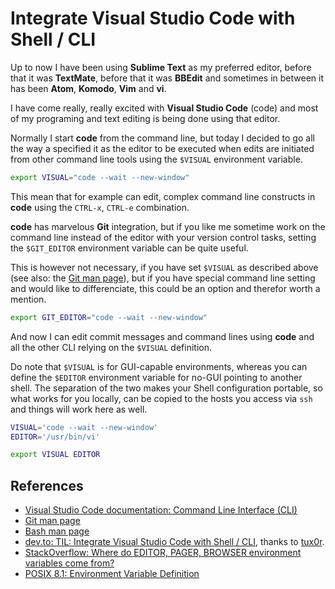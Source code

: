 # Integrate Visual Studio Code with Shell / CLI

Up to now I have been using **Sublime Text** as my preferred editor, before that it was **TextMate**, before that it was **BBEdit** and sometimes in between it has been **Atom**, **Komodo**, **Vim** and **vi**.

I have come really, really excited with **Visual Studio Code** (code) and most of my programing and text editing is being done using that editor.

Normally I start **code** from the command line, but today I decided to go all the way a specified
it as the editor to be executed when edits are initiated from other command line tools using the
`$VISUAL` environment variable.

```bash
export VISUAL="code --wait --new-window"
```

This mean that for example can edit, complex command line constructs in **code** using the `CTRL-x`,
`CTRL-e` combination.

**code** has marvelous **Git** integration, but if you like me sometime work on the command line instead of the editor with your version control tasks, setting the `$GIT_EDITOR` environment variable can be quite useful.

This is however not necessary, if you have set `$VISUAL` as described above (see also: the [Git man page][git man page]), but if you have special command line setting and would like to differenciate, this could be an option and therefor worth a mention.

```bash
export GIT_EDITOR="code --wait --new-window"
```

And now I can edit commit messages and command lines using **code** and all the other CLI relying on the `$VISUAL` definition.

Do note that `$VISUAL` is for GUI-capable environments, whereas you can define the `$EDITOR`
environment variable for no-GUI pointing to another shell. The separation of the two makes your
Shell configuration portable, so what works for you locally, can be copied to the hosts you access via `ssh` and things will work here as well.

```bash
VISUAL='code --wait --new-window'
EDITOR='/usr/bin/vi'

export VISUAL EDITOR
```

## References

- [Visual Studio Code documentation: Command Line Interface (CLI)][code cli doc]
- [Git man page][git man page]
- [Bash man page][bash man page]
- [dev.to: TIL: Integrate Visual Studio Code with Shell / CLI](https://dev.to/jonasbn/til-integrate-visual-studio-code-with-shell--cli-2l1l), thanks to [tux0r](https://dev.to/tux0r).
- [StackOverflow: Where do EDITOR, PAGER, BROWSER environment variables come from?](https://unix.stackexchange.com/questions/213367/where-do-editor-pager-browser-environment-variables-come-from/213369#213369)
- [POSIX 8.1: Environment Variable Definition](http://pubs.opengroup.org/onlinepubs/9699919799/basedefs/V1_chap08.html#tag_08_01)

[git man page]: https://git-scm.com/docs/git#git-codeGITEDITORcode

[bash man page]: https://linux.die.net/man/1/bash

[code cli doc]: https://code.visualstudio.com/docs/editor/command-line

